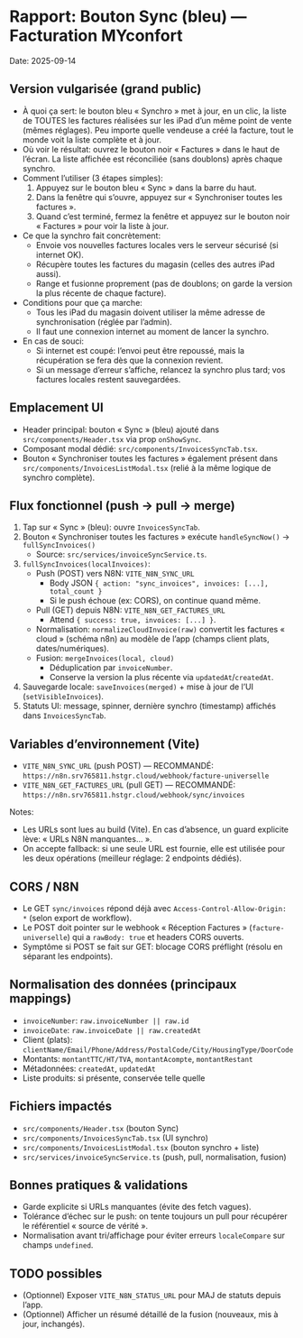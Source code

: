 # Rapport: Bouton Sync (bleu) — Facturation MYconfort

Date: 2025-09-14

## Version vulgarisée (grand public)
- À quoi ça sert: le bouton bleu « Synchro » met à jour, en un clic, la liste de TOUTES les factures réalisées sur les iPad d’un même point de vente (mêmes réglages). Peu importe quelle vendeuse a créé la facture, tout le monde voit la liste complète et à jour.
- Où voir le résultat: ouvrez le bouton noir « Factures » dans le haut de l’écran. La liste affichée est réconciliée (sans doublons) après chaque synchro.
- Comment l’utiliser (3 étapes simples):
  1) Appuyez sur le bouton bleu « Sync » dans la barre du haut.
  2) Dans la fenêtre qui s’ouvre, appuyez sur « Synchroniser toutes les factures ».
  3) Quand c’est terminé, fermez la fenêtre et appuyez sur le bouton noir « Factures » pour voir la liste à jour.
- Ce que la synchro fait concrètement:
  - Envoie vos nouvelles factures locales vers le serveur sécurisé (si internet OK).
  - Récupère toutes les factures du magasin (celles des autres iPad aussi).
  - Range et fusionne proprement (pas de doublons; on garde la version la plus récente de chaque facture).
- Conditions pour que ça marche:
  - Tous les iPad du magasin doivent utiliser la même adresse de synchronisation (réglée par l’admin).
  - Il faut une connexion internet au moment de lancer la synchro.
- En cas de souci:
  - Si internet est coupé: l’envoi peut être repoussé, mais la récupération se fera dès que la connexion revient.
  - Si un message d’erreur s’affiche, relancez la synchro plus tard; vos factures locales restent sauvegardées.

## Emplacement UI
- Header principal: bouton « Sync » (bleu) ajouté dans `src/components/Header.tsx` via prop `onShowSync`.
- Composant modal dédié: `src/components/InvoicesSyncTab.tsx`.
- Bouton « Synchroniser toutes les factures » également présent dans `src/components/InvoicesListModal.tsx` (relié à la même logique de synchro complète).

## Flux fonctionnel (push → pull → merge)
1. Tap sur « Sync » (bleu): ouvre `InvoicesSyncTab`.
2. Bouton « Synchroniser toutes les factures » exécute `handleSyncNow()` → `fullSyncInvoices()`
   - Source: `src/services/invoiceSyncService.ts`.
3. `fullSyncInvoices(localInvoices)`:
   - Push (POST) vers N8N: `VITE_N8N_SYNC_URL`
     - Body JSON `{ action: "sync_invoices", invoices: [...], total_count }`
     - Si le push échoue (ex: CORS), on continue quand même.
   - Pull (GET) depuis N8N: `VITE_N8N_GET_FACTURES_URL`
     - Attend `{ success: true, invoices: [...] }`.
   - Normalisation: `normalizeCloudInvoice(raw)` convertit les factures « cloud » (schéma n8n) au modèle de l’app (champs client plats, dates/numériques).
   - Fusion: `mergeInvoices(local, cloud)`
     - Déduplication par `invoiceNumber`.
     - Conserve la version la plus récente via `updatedAt`/`createdAt`.
4. Sauvegarde locale: `saveInvoices(merged)` + mise à jour de l’UI (`setVisibleInvoices`).
5. Statuts UI: message, spinner, dernière synchro (timestamp) affichés dans `InvoicesSyncTab`.

## Variables d’environnement (Vite)
- `VITE_N8N_SYNC_URL` (push POST) — RECOMMANDÉ: `https://n8n.srv765811.hstgr.cloud/webhook/facture-universelle`
- `VITE_N8N_GET_FACTURES_URL` (pull GET) — RECOMMANDÉ: `https://n8n.srv765811.hstgr.cloud/webhook/sync/invoices`

Notes:
- Les URLs sont lues au build (Vite). En cas d’absence, un guard explicite lève: « URLs N8N manquantes… ».
- On accepte fallback: si une seule URL est fournie, elle est utilisée pour les deux opérations (meilleur réglage: 2 endpoints dédiés).

## CORS / N8N
- Le GET `sync/invoices` répond déjà avec `Access-Control-Allow-Origin: *` (selon export de workflow).
- Le POST doit pointer sur le webhook « Réception Factures » (`facture-universelle`) qui a `rawBody: true` et headers CORS ouverts.
- Symptôme si POST se fait sur GET: blocage CORS préflight (résolu en séparant les endpoints).

## Normalisation des données (principaux mappings)
- `invoiceNumber`: `raw.invoiceNumber || raw.id`
- `invoiceDate`: `raw.invoiceDate || raw.createdAt`
- Client (plats): `clientName/Email/Phone/Address/PostalCode/City/HousingType/DoorCode`
- Montants: `montantTTC/HT/TVA`, `montantAcompte`, `montantRestant`
- Métadonnées: `createdAt`, `updatedAt`
- Liste produits: si présente, conservée telle quelle

## Fichiers impactés
- `src/components/Header.tsx` (bouton Sync)
- `src/components/InvoicesSyncTab.tsx` (UI synchro)
- `src/components/InvoicesListModal.tsx` (bouton synchro + liste)
- `src/services/invoiceSyncService.ts` (push, pull, normalisation, fusion)

## Bonnes pratiques & validations
- Garde explicite si URLs manquantes (évite des fetch vagues).
- Tolérance d’échec sur le push: on tente toujours un pull pour récupérer le référentiel « source de vérité ».
- Normalisation avant tri/affichage pour éviter erreurs `localeCompare` sur champs `undefined`.

## TODO possibles
- (Optionnel) Exposer `VITE_N8N_STATUS_URL` pour MAJ de statuts depuis l’app.
- (Optionnel) Afficher un résumé détaillé de la fusion (nouveaux, mis à jour, inchangés).


